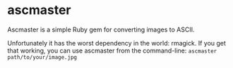 ascmaster
=========

Ascmaster is a simple Ruby gem for converting images to ASCII.

Unfortunately it has the worst dependency in the world: rmagick.
If you get that working, you can use ascmaster from the command-line:
````ascmaster path/to/your/image.jpg````

